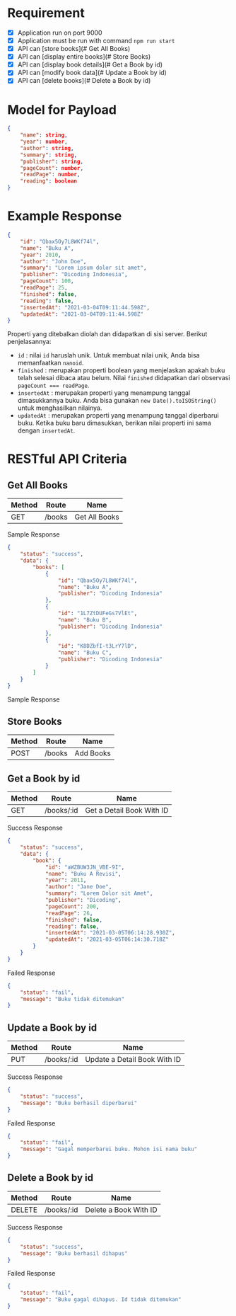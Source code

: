 # Requirement
- [x] Application run on port 9000
- [x] Application must be run with command `npm run start`
- [x] API can [store books](# Get All Books)
- [x] API can [display entire books](# Store Books)
- [x] API can [display book details](# Get a Book by id)
- [x] API can [modify book data](# Update a Book by id)
- [x] API can [delete books](# Delete a Book by id)

# Model for Payload
```json
{
    "name": string,
    "year": number,
    "author": string,
    "summary": string,
    "publisher": string,
    "pageCount": number,
    "readPage": number,
    "reading": boolean
}
```

# Example Response
```json
{
    "id": "Qbax5Oy7L8WKf74l",
    "name": "Buku A",
    "year": 2010,
    "author": "John Doe",
    "summary": "Lorem ipsum dolor sit amet",
    "publisher": "Dicoding Indonesia",
    "pageCount": 100,
    "readPage": 25,
    "finished": false,
    "reading": false,
    "insertedAt": "2021-03-04T09:11:44.598Z",
    "updatedAt": "2021-03-04T09:11:44.598Z"
}
```

Properti yang ditebalkan diolah dan didapatkan di sisi server. Berikut penjelasannya:
- `id` : nilai `id` haruslah unik. Untuk membuat nilai unik, Anda bisa memanfaatkan `nanoid`.
- `finished` : merupakan properti boolean yang menjelaskan apakah buku telah selesai dibaca atau belum. Nilai `finished` didapatkan dari observasi `pageCount === readPage`.
- `insertedAt` : merupakan properti yang menampung tanggal dimasukkannya buku. Anda bisa gunakan `new Date().toISOString()` untuk menghasilkan nilainya.
- `updatedAt` : merupakan properti yang menampung tanggal diperbarui buku. Ketika buku baru dimasukkan, berikan nilai properti ini sama dengan `insertedAt`.

# RESTful API Criteria
## Get All Books
| **Method** | **Route**  | **Name**                     |
|------------|------------|------------------------------|
| GET        | /books     | Get All Books                |

Sample Response
```json
{
    "status": "success",
    "data": {
        "books": [
            {
                "id": "Qbax5Oy7L8WKf74l",
                "name": "Buku A",
                "publisher": "Dicoding Indonesia"
            },
            {
                "id": "1L7ZtDUFeGs7VlEt",
                "name": "Buku B",
                "publisher": "Dicoding Indonesia"
            },
            {
                "id": "K8DZbfI-t3LrY7lD",
                "name": "Buku C",
                "publisher": "Dicoding Indonesia"
            }
        ]
    }
}
```

Sample Response 

## Store Books
| **Method** | **Route**  | **Name**                     |
|------------|------------|------------------------------|
| POST       | /books     | Add Books                    |

## Get a Book by id
| **Method** | **Route**  | **Name**                     |
|------------|------------|------------------------------|
| GET        | /books/:id | Get a Detail Book With ID    |

Success Response
```json
{
    "status": "success",
    "data": {
        "book": {
            "id": "aWZBUW3JN_VBE-9I",
            "name": "Buku A Revisi",
            "year": 2011,
            "author": "Jane Doe",
            "summary": "Lorem Dolor sit Amet",
            "publisher": "Dicoding",
            "pageCount": 200,
            "readPage": 26,
            "finished": false,
            "reading": false,
            "insertedAt": "2021-03-05T06:14:28.930Z",
            "updatedAt": "2021-03-05T06:14:30.718Z"
        }
    }
}
```

Failed Response
```json
{
    "status": "fail",
    "message": "Buku tidak ditemukan"
}
```

## Update a Book by id
| **Method** | **Route**  | **Name**                     |
|------------|------------|------------------------------|
| PUT        | /books/:id | Update a Detail Book With ID |

Success Response
```json
{
    "status": "success",
    "message": "Buku berhasil diperbarui"
}
```

Failed Response
```json
{
    "status": "fail",
    "message": "Gagal memperbarui buku. Mohon isi nama buku"
}
```

## Delete a Book by id
| **Method** | **Route**  | **Name**                     |
|------------|------------|------------------------------|
| DELETE     | /books/:id | Delete a Book With ID        |

Success Response
```json
{
    "status": "success",
    "message": "Buku berhasil dihapus"
}
```

Failed Response
```json
{
    "status": "fail",
    "message": "Buku gagal dihapus. Id tidak ditemukan"
}
```
